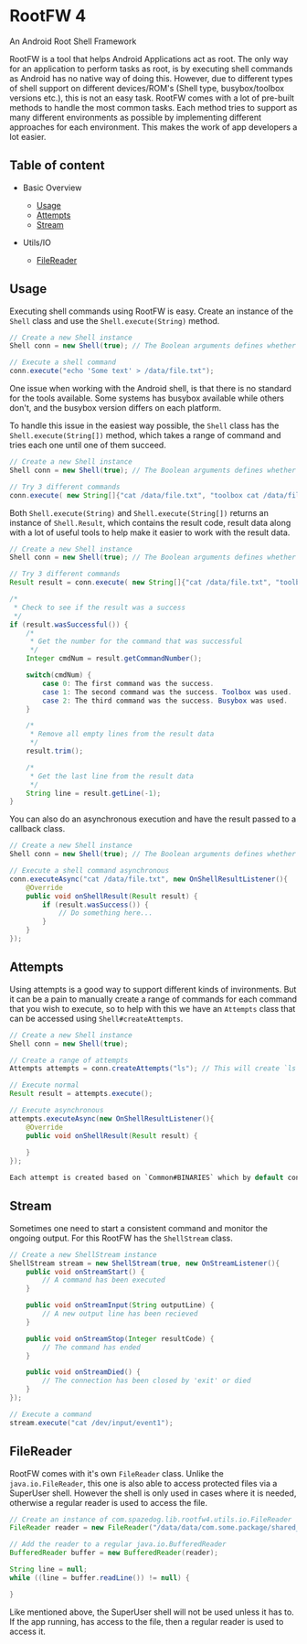 RootFW 4
========

An Android Root Shell Framework

RootFW is a tool that helps Android Applications act as root. The only way for an application to perform tasks as root, is by executing shell commands as Android has no native way of doing this. However, due to different types of shell support on different devices/ROM's (Shell type, busybox/toolbox versions etc.), this is not an easy task. RootFW comes with a lot of pre-built methods to handle the most common tasks. Each method tries to support as many different environments as possible by implementing different approaches for each environment. This makes the work of app developers a lot easier.

Table of content
----------------

* Basic Overview
    * [Usage](#usage)
	* [Attempts](#attempts)
	* [Stream](#stream)

* Utils/IO
	* [FileReader](#filereader)

Usage
-----

Executing shell commands using RootFW is easy. Create an instance of the `Shell` class and use the `Shell.execute(String)` method. 

```java
// Create a new Shell instance
Shell conn = new Shell(true); // The Boolean arguments defines whether or not to create a root shell, or just a regular shell.

// Execute a shell command
conn.execute("echo 'Some text' > /data/file.txt");
```

One issue when working with the Android shell, is that there is no standard for the tools available. Some systems has busybox available while others don't, and the busybox version differs on each platform. 

To handle this issue in the easiest way possible, the `Shell` class has the `Shell.execute(String[])` method, which takes a range of command and tries each one until one of them succeed. 

```java
// Create a new Shell instance
Shell conn = new Shell(true); // The Boolean arguments defines whether or not to create a root shell, or just a regular shell.

// Try 3 different commands 
conn.execute( new String[]{"cat /data/file.txt", "toolbox cat /data/file.txt", "busybox cat /data/file.txt"} );
```

Both `Shell.execute(String)` and `Shell.execute(String[])` returns an instance of `Shell.Result`, which contains the result code, result data along with a lot of useful tools to help make it easier to work with the result data. 

```java
// Create a new Shell instance
Shell conn = new Shell(true); // The Boolean arguments defines whether or not to create a root shell, or just a regular shell.

// Try 3 different commands 
Result result = conn.execute( new String[]{"cat /data/file.txt", "toolbox cat /data/file.txt", "busybox cat /data/file.txt"} );

/*
 * Check to see if the result was a success
 */
if (result.wasSuccessful()) {
    /*
     * Get the number for the command that was successful
     */
    Integer cmdNum = result.getCommandNumber();

    switch(cmdNum) {
        case 0: The first command was the success. 
        case 1: The second command was the success. Toolbox was used. 
        case 2: The third command was the success. Busybox was used. 
    }

    /*
     * Remove all empty lines from the result data
     */
    result.trim();

    /*
     * Get the last line from the result data
     */
    String line = result.getLine(-1);
}
```

You can also do an asynchronous execution and have the result passed to a callback class. 

```java
// Create a new Shell instance
Shell conn = new Shell(true); // The Boolean arguments defines whether or not to create a root shell, or just a regular shell.

// Execute a shell command asynchronous
conn.executeAsync("cat /data/file.txt", new OnShellResultListener(){
    @Override
    public void onShellResult(Result result) {
        if (result.wasSuccess()) {
            // Do something here...
        }
    }
});
```

Attempts
--------

Using attempts is a good way to support different kinds of invironments. But it can be a pain to manually create a range of commands for each command that you wish to execute, so to help with this we have an `Attempts` class that can be accessed using `Shell#createAttempts`. 

```java
// Create a new Shell instance
Shell conn = new Shell(true);

// Create a range of attempts
Attempts attempts = conn.createAttempts("ls"); // This will create `ls`, `busybox ls` and `toolbox ls` by default. 

// Execute normal
Result result = attempts.execute();

// Execute asynchronous
attempts.executeAsync(new OnShellResultListener(){
    @Override
    public void onShellResult(Result result) {
        
    }
});

Each attempt is created based on `Common#BINARIES` which by default contains `String[null, "busybox", "toolbox"]`.
```

Stream
------

Sometimes one need to start a consistent command and monitor the ongoing output. For this RootFW has the `ShellStream` class. 

```java
// Create a new ShellStream instance
ShellStream stream = new ShellStream(true, new OnStreamListener(){
    public void onStreamStart() {
        // A command has been executed
    }

    public void onStreamInput(String outputLine) {
        // A new output line has been recieved
    }

    public void onStreamStop(Integer resultCode) {
        // The command has ended
    }

    public void onStreamDied() {
        // The connection has been closed by 'exit' or died
    }
});

// Execute a command
stream.execute("cat /dev/input/event1");
```

FileReader
----------

RootFW comes with it's own `FileReader` class. Unlike the `java.io.FileReader`, this one is also able to access protected files via a SuperUser shell. However the shell is only used in cases where it is needed, otherwise a regular reader is used to access the file. 

```java
// Create an instance of com.spazedog.lib.rootfw4.utils.io.FileReader
FileReader reader = new FileReader("/data/data/com.some.package/shared_prefs/pref.xml");

// Add the reader to a regular java.io.BufferedReader
BufferedReader buffer = new BufferedReader(reader);

String line = null;
while ((line = buffer.readLine()) != null) {

}
```

Like mentioned above, the SuperUser shell will not be used unless it has to. If the app running, has access to the file, then a regular reader is used to access it. 
